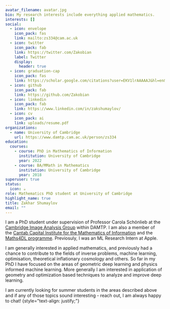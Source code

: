 ```yaml
---
avatar_filename: avatar.jpg
bio: My research interests include everything applied mathematics.
interests: []
social:
  - icon: envelope
    icon_pack: fas
    link: mailto:zs334@cam.ac.uk
  - icon: twitter
    icon_pack: fab
    link: https://twitter.com/Zakobian
    label: Twitter
    display:
      header: true
  - icon: graduation-cap
    icon_pack: fas
    link: https://scholar.google.com/citations?user=EKV1lrAAAAAJ&hl=en&oi=sra
  - icon: github
    icon_pack: fab
    link: https://github.com/Zakobian
  - icon: linkedin
    icon_pack: fab
    link: https://www.linkedin.com/in/zakshumaylov/
  - icon: cv
    icon_pack: ai
    link: uploads/resume.pdf
organizations:
  - name: University of Cambridge
    url: https://www.damtp.cam.ac.uk/person/zs334
education:
  courses:
    - course: PhD in Mathematics of Information
      institution: University of Cambridge
      year: 2022
    - course: BA/MMath in Mathematics
      institution: University of Cambridge
      year: 2018
superuser: true
status:
  icon: ☕️
role: Mathematics PhD student at University of Cambridge
highlight_name: true
title: Zakhar Shumaylov
email: ""
---
```

I am a PhD student under supervision of Professor Carola Schönlieb at the [Cambridge Image Analysis Group](https://www.damtp.cam.ac.uk/research/cia/cambridge-image-analysis) within DAMTP. I am also a member of the [Cantab Capital Institute for the Mathematics of Information](https://www.ccimi.maths.cam.ac.uk/) and the [Maths4DL programme](https://maths4dl.ac.uk/team-member/zak-shumaylov/). Previosuly, I was an ML Research Intern at Apple.

I am generally interested in applied mathematics, and previously had a chance to contribute to the fields of inverse problems, machine learning, optimisation, theoretical inflationary cosmology and others. So far in my PhD I have focused on the areas of geometric deep learning and physics informed machine learning. More generally I am interested in application of geometry and optimization based techniques to analyze and improve deep learning.

I am currently looking for summer students in the areas described above and if any of those topics sound interesting - reach out, I am always happy to chat! 
{style="text-align: justify;"}